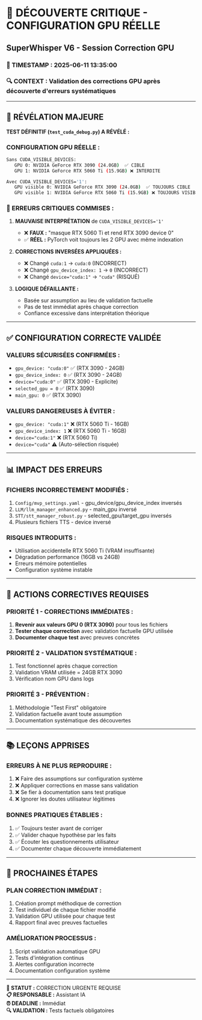 # 🚨 DÉCOUVERTE CRITIQUE - CONFIGURATION GPU RÉELLE
## SuperWhisper V6 - Session Correction GPU

### **📅 TIMESTAMP :** 2025-06-11 13:35:00
### **🔍 CONTEXT :** Validation des corrections GPU après découverte d'erreurs systématiques

---

## 🎯 **RÉVÉLATION MAJEURE**

**TEST DÉFINITIF (`test_cuda_debug.py`) A RÉVÉLÉ :**

### **CONFIGURATION GPU RÉELLE :**
```bash
Sans CUDA_VISIBLE_DEVICES:
   GPU 0: NVIDIA GeForce RTX 3090 (24.0GB)  ✅ CIBLE
   GPU 1: NVIDIA GeForce RTX 5060 Ti (15.9GB) ❌ INTERDITE

Avec CUDA_VISIBLE_DEVICES='1':
   GPU visible 0: NVIDIA GeForce RTX 3090 (24.0GB)  ✅ TOUJOURS CIBLE
   GPU visible 1: NVIDIA GeForce RTX 5060 Ti (15.9GB) ❌ TOUJOURS VISIBLE!
```

### **🚨 ERREURS CRITIQUES COMMISES :**

1. **MAUVAISE INTERPRÉTATION** de `CUDA_VISIBLE_DEVICES='1'`
   - ❌ **FAUX :** "masque RTX 5060 Ti et rend RTX 3090 device 0"
   - ✅ **RÉEL :** PyTorch voit toujours les 2 GPU avec même indexation

2. **CORRECTIONS INVERSÉES APPLIQUÉES :**
   - ❌ Changé `cuda:1` → `cuda:0` (INCORRECT)
   - ❌ Changé `gpu_device_index: 1` → `0` (INCORRECT)
   - ❌ Changé `device="cuda:1"` → `"cuda"` (RISQUÉ)

3. **LOGIQUE DÉFAILLANTE :**
   - Basée sur assumption au lieu de validation factuelle
   - Pas de test immédiat après chaque correction
   - Confiance excessive dans interprétation théorique

---

## ✅ **CONFIGURATION CORRECTE VALIDÉE**

### **VALEURS SÉCURISÉES CONFIRMÉES :**
- `gpu_device: "cuda:0"` ✅ (RTX 3090 - 24GB)
- `gpu_device_index: 0` ✅ (RTX 3090 - 24GB)
- `device="cuda:0"` ✅ (RTX 3090 - Explicite)
- `selected_gpu = 0` ✅ (RTX 3090)
- `main_gpu: 0` ✅ (RTX 3090)

### **VALEURS DANGEREUSES À ÉVITER :**
- `gpu_device: "cuda:1"` ❌ (RTX 5060 Ti - 16GB)
- `gpu_device_index: 1` ❌ (RTX 5060 Ti - 16GB)
- `device="cuda:1"` ❌ (RTX 5060 Ti)
- `device="cuda"` ⚠️ (Auto-sélection risquée)

---

## 📊 **IMPACT DES ERREURS**

### **FICHIERS INCORRECTEMENT MODIFIÉS :**
1. `Config/mvp_settings.yaml` - gpu_device/gpu_device_index inversés
2. `LLM/llm_manager_enhanced.py` - main_gpu inversé
3. `STT/stt_manager_robust.py` - selected_gpu/target_gpu inversés
4. Plusieurs fichiers TTS - device inversé

### **RISQUES INTRODUITS :**
- Utilisation accidentelle RTX 5060 Ti (VRAM insuffisante)
- Dégradation performance (16GB vs 24GB)
- Erreurs mémoire potentielles
- Configuration système instable

---

## 🎯 **ACTIONS CORRECTIVES REQUISES**

### **PRIORITÉ 1 - CORRECTIONS IMMÉDIATES :**
1. **Revenir aux valeurs GPU 0 (RTX 3090)** pour tous les fichiers
2. **Tester chaque correction** avec validation factuelle GPU utilisée
3. **Documenter chaque test** avec preuves concrètes

### **PRIORITÉ 2 - VALIDATION SYSTÉMATIQUE :**
1. Test fonctionnel après chaque correction
2. Validation VRAM utilisée = 24GB RTX 3090
3. Vérification nom GPU dans logs

### **PRIORITÉ 3 - PRÉVENTION :**
1. Méthodologie "Test First" obligatoire
2. Validation factuelle avant toute assumption
3. Documentation systématique des découvertes

---

## 📚 **LEÇONS APPRISES**

### **ERREURS À NE PLUS REPRODUIRE :**
1. ❌ Faire des assumptions sur configuration système
2. ❌ Appliquer corrections en masse sans validation
3. ❌ Se fier à documentation sans test pratique
4. ❌ Ignorer les doutes utilisateur légitimes

### **BONNES PRATIQUES ÉTABLIES :**
1. ✅ Toujours tester avant de corriger
2. ✅ Valider chaque hypothèse par les faits
3. ✅ Écouter les questionnements utilisateur
4. ✅ Documenter chaque découverte immédiatement

---

## 🔧 **PROCHAINES ÉTAPES**

### **PLAN CORRECTION IMMÉDIAT :**
1. Création prompt méthodique de correction
2. Test individuel de chaque fichier modifié
3. Validation GPU utilisée pour chaque test
4. Rapport final avec preuves factuelles

### **AMÉLIORATION PROCESSUS :**
1. Script validation automatique GPU
2. Tests d'intégration continus
3. Alertes configuration incorrecte
4. Documentation configuration système

---

**🎯 STATUT :** CORRECTION URGENTE REQUISE  
**📋 RESPONSABLE :** Assistant IA  
**⏰ DEADLINE :** Immédiat  
**🔍 VALIDATION :** Tests factuels obligatoires 
